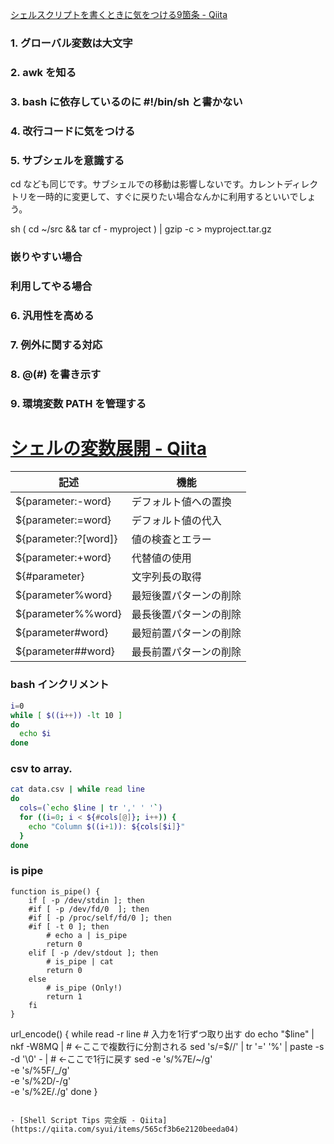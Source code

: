 [シェルスクリプトを書くときに気をつける9箇条 - Qiita](https://qiita.com/b4b4r07/items/9ea50f9ff94973c99ebe)

### 1. グローバル変数は大文字
### 2. awk を知る
### 3. bash に依存しているのに #!/bin/sh と書かない
### 4. 改行コードに気をつける
### 5. サブシェルを意識する
cd なども同じです。サブシェルでの移動は影響しないです。カレントディレクトリを一時的に変更して、すぐに戻りたい場合なんかに利用するといいでしょう。

sh
( cd ~/src && tar cf - myproject ) | gzip -c > myproject.tar.gz
### 嵌りやすい場合
### 利用してやる場合
### 6. 汎用性を高める
### 7. 例外に関する対応
### 8. @(#) を書き示す
### 9. 環境変数 PATH を管理する



# [シェルの変数展開 - Qiita](https://qiita.com/bsdhack/items/597eb7daee4a8b3276ba)


| 記述 | 機能 |
| --- | --- |
| ${parameter:-word} | デフォルト値への置換 |
| ${parameter:=word} | デフォルト値の代入 |
| ${parameter:?[word]} | 値の検査とエラー |
| ${parameter:+word} | 代替値の使用 |
| ${#parameter} | 文字列長の取得 |
| ${parameter%word} | 最短後置パターンの削除 |
| ${parameter%%word} | 最長後置パターンの削除 |
| ${parameter#word} | 最短前置パターンの削除 |
| ${parameter##word} | 最長前置パターンの削除 |


### bash インクリメント
```sh
i=0
while [ $((i++)) -lt 10 ]
do
  echo $i
done
```

### csv to array.
```sh
cat data.csv | while read line
do
  cols=(`echo $line | tr ',' ' '`)
  for ((i=0; i < ${#cols[@]}; i++)) {
    echo "Column $((i+1)): ${cols[$i]}"
  }
done
```
### is pipe
```
function is_pipe() {
    if [ -p /dev/stdin ]; then
    #if [ -p /dev/fd/0  ]; then
    #if [ -p /proc/self/fd/0 ]; then
    #if [ -t 0 ]; then
        # echo a | is_pipe
        return 0
    elif [ -p /dev/stdout ]; then
        # is_pipe | cat
        return 0
    else
        # is_pipe (Only!)
        return 1
    fi
}
```
url_encode() {
  while read -r line # 入力を1行ずつ取り出す
  do
    echo "$line" |
      nkf -W8MQ | # ←ここで複数行に分割される
      sed 's/=$//' |
      tr '=' '%' |
      paste -s -d '\0' - | # ←ここで1行に戻す
      sed -e 's/%7E/~/g' \
          -e 's/%5F/_/g' \
          -e 's/%2D/-/g' \
          -e 's/%2E/./g'
  done
}
```

- [Shell Script Tips 完全版 - Qiita](https://qiita.com/syui/items/565cf3b6e2120beeda04)


